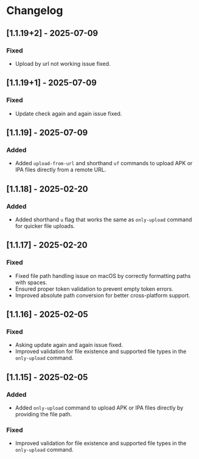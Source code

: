 # Changelog

## [1.1.19+2] - 2025-07-09

### Fixed

- Upload by url not working issue fixed.

## [1.1.19+1] - 2025-07-09

### Fixed

- Update check again and again issue fixed.

## [1.1.19] - 2025-07-09

### Added

- Added `upload-from-url` and shorthand `uf` commands to upload APK or IPA files directly from a remote URL.

## [1.1.18] - 2025-02-20

### Added

- Added shorthand `u` flag that works the same as `only-upload` command for quicker file uploads.

## [1.1.17] - 2025-02-20

### Fixed

- Fixed file path handling issue on macOS by correctly formatting paths with spaces.
- Ensured proper token validation to prevent empty token errors.
- Improved absolute path conversion for better cross-platform support.

## [1.1.16] - 2025-02-05

### Fixed

- Asking update again and again issue fixed.
- Improved validation for file existence and supported file types in the `only-upload` command.

## [1.1.15] - 2025-02-05

### Added

- Added `only-upload` command to upload APK or IPA files directly by providing the file path.

### Fixed

- Improved validation for file existence and supported file types in the `only-upload` command.
